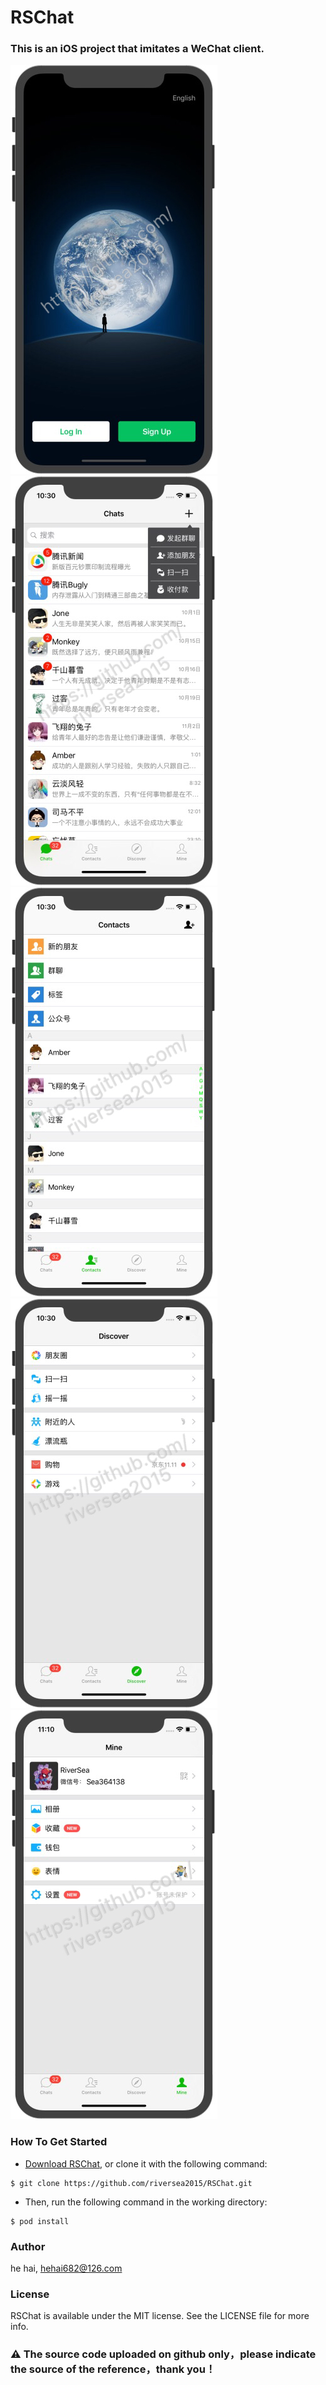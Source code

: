 # RSChat
### This is an iOS project that imitates a WeChat client.

![Mou icon](https://github.com/riversea2015/RSChat/blob/master/ScreenShot/IMG_001.JPG?raw=true)
![Mou icon](https://github.com/riversea2015/RSChat/blob/master/ScreenShot/IMG_002.JPG?raw=true)
![Mou icon](https://github.com/riversea2015/RSChat/blob/master/ScreenShot/IMG_003.JPG?raw=true)
![Mou icon](https://github.com/riversea2015/RSChat/blob/master/ScreenShot/IMG_004.JPG?raw=true)
![Mou icon](https://github.com/riversea2015/RSChat/blob/master/ScreenShot/IMG_005.JPG?raw=true)

### How To Get Started

- [Download RSChat](https://github.com/riversea2015/RSChat/archive/master.zip), or clone it with the following command:

```
$ git clone https://github.com/riversea2015/RSChat.git
```

- Then, run the following command in the working directory:

```
$ pod install
```

### Author

he hai, hehai682@126.com

### License

RSChat is available under the MIT license. See the LICENSE file for more info.

### ⚠️ The source code uploaded on github only，please indicate the source of the reference，thank you！

